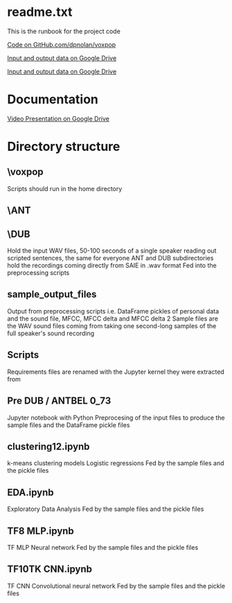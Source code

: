 # readme.txt

This is the runbook for the project code

[Code on GitHub.com/dpnolan/voxpop](https://github.com/dpnolan/voxpop)

[Input and output data on Google Drive](https://drive.google.com/drive/folders/1H7oVtb4p4dn21on6KVxUEnL4abff4e32?usp=sharing)

[Input and output data on Google Drive](https://drive.google.com/drive/folders/1H7oVtb4p4dn21on6KVxUEnL4abff4e32?usp=sharing)

# Documentation


[Video Presentation on Google Drive](https://drive.google.com/drive/folders/1H7oVtb4p4dn21on6KVxUEnL4abff4e32?usp=sharing)

# Directory structure

## \voxpop 
Scripts should run in the home directory

## \ANT
## \DUB
Hold the input WAV files, 50-100 seconds of a single speaker reading out scripted sentences, the same for everyone
ANT and DUB subdirectories hold the recordings coming directly from SAIE in .wav format
Fed into the preprocessing scripts 

## sample_output_files 
Output from preprocessing scripts i.e. 
DataFrame pickles of personal data and the sound file, MFCC, MFCC delta and MFCC delta 2
Sample files are the WAV sound files coming from taking one second-long samples of the full speaker's sound recording

## Scripts

Requirements files are renamed with the Jupyter kernel they were extracted from 

## Pre DUB / ANTBEL $0\_73$
Jupyter notebook with Python 
Preprocesing of the input files to produce the sample files and the DataFrame pickle files

## clustering12.ipynb
k-means clustering models 
Logistic regressions
Fed by the sample files and the pickle files

## EDA.ipynb
Exploratory Data Analysis
Fed by the sample files and the pickle files

## TF8 MLP.ipynb   
TF MLP Neural network 
Fed by the sample files and the pickle files

## TF10TK CNN.ipynb
TF CNN Convolutional neural network
Fed by the sample files and the pickle files

